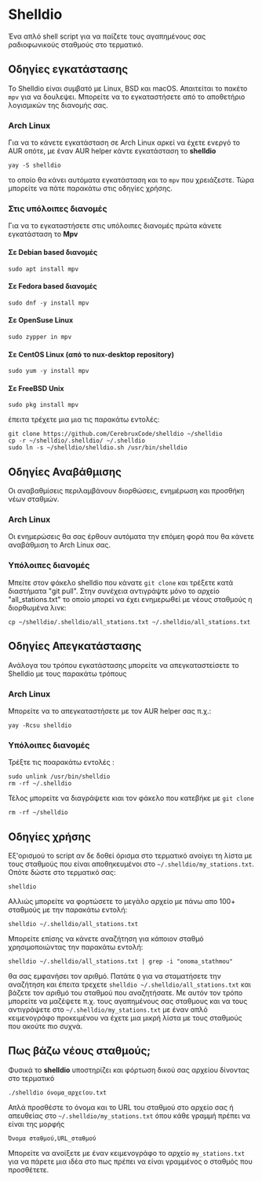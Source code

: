 # Shelldio

Ένα απλό shell script για να παίζετε τους αγαπημένους σας ραδιοφωνικούς σταθμούς στο τερματικό. 

## Οδηγίες εγκατάστασης

Το Shelldio είναι συμβατό με Linux, BSD και macOS. Απαιτείται το πακέτο ```mpv``` για να δουλεψει. Μπορείτε να το εγκαταστήσετε από το αποθετήριο λογισμικών της διανομής σας.

### Arch Linux

Για να το κάνετε εγκατάσταση σε Arch Linux αρκεί να έχετε ενεργό το AUR οπότε, με έναν AUR helper κάντε εγκατάσταση το  **shelldio** 

```yay -S shelldio```

το οποίο θα κάνει αυτόματα εγκατάσταση και το `mpv` που χρειάζεστε. Τώρα μπορείτε να πάτε παρακάτω στις οδηγίες χρήσης.

### Στις υπόλοιπες διανομές

Για να το εγκαταστήσετε στις υπόλοιπες διανομές πρώτα κάνετε εγκατάσταση το **Mpv**

#### Σε Debian based διανομές

```sudo apt install mpv```

#### Σε Fedora based διανομές

```sudo dnf -y install mpv```

#### Σε OpenSuse Linux

```sudo zypper in mpv```

#### Σε CentOS Linux (από το nux-desktop repository)

```sudo yum -y install mpv```

#### Σε FreeBSD Unix

```sudo pkg install mpv```

έπειτα τρέχετε μια μια τις παρακάτω εντολές:

```
git clone https://github.com/CerebruxCode/shelldio ~/shelldio
cp -r ~/shelldio/.shelldio/ ~/.shelldio
sudo ln -s ~/shelldio/shelldio.sh /usr/bin/shelldio
```

## Οδηγίες Αναβάθμισης

Οι αναβαθμίσεις περιλαμβάνουν διορθώσεις, ενημέρωση και προσθήκη νέων σταθμών.

### Arch Linux

Οι ενημερώσεις θα σας έρθουν αυτόματα την επόμεη φορά που θα κάνετε αναβάθμιση το Arch Linux σας.

### Υπόλοιπες διανομές

Μπείτε στον φάκελο shelldio που κάνατε `git clone` και τρέξετε κατά διαστήματα "git pull". Στην συνέχεια αντιγράψτε μόνο το αρχείο "all_stations.txt" το οποίο μπορεί να έχει ενημερωθεί με νέους σταθμούς η διορθωμένα λινκ:

```
cp ~/shelldio/.shelldio/all_stations.txt ~/.shelldio/all_stations.txt
```

## Οδηγίες Απεγκατάστασης

Ανάλογα του τρόπου εγκατάστασης μπορείτε να απεγκαταστείσετε το Shelldio με τους παρακάτω τρόπους

### Arch Linux

Μπορείτε να το απεγκαταστήσετε με τον AUR helper σας π.χ.:
```
yay -Rcsu shelldio
```
### Υπόλοιπες διανομές

Τρέξτε τις ποαρακάτω εντολές :

```
sudo unlink /usr/bin/shelldio
rm -rf ~/.shelldio
```
Τέλος μπορείτε να διαγράψετε κιαι τον φάκελο που κατεβήκε με `git clone`
```
rm -rf ~/shelldio
```
## Οδηγίες χρήσης

Εξ'ορισμού το script αν δε δοθεί όρισμα στο τερματικό ανοίγει τη λίστα με τους σταθμούς που είναι αποθηκευμένοι στο ```~/.shelldio/my_stations.txt```. 
Οπότε δώστε στο τερματικό σας:

```
shelldio
```
Αλλιώς μπορείτε να φορτώσετε το μεγάλο αρχείο με πάνω απο 100+ σταθμούς με την παρακάτω εντολή:

```shelldio ~/.shelldio/all_stations.txt```

Μπορείτε επίσης να κάνετε αναζήτηση για κάποιον σταθμό χρησιμοποιώντας την παρακάτω εντολή:

```
shelldio ~/.shelldio/all_stations.txt | grep -i "onoma_stathmou"
```
θα σας εμφανήσει τον αριθμό. Πατάτε `Q` για να σταματήσετε την αναζήτηση και έπειτα τρεχετε ```shelldio ~/.shelldio/all_stations.txt``` και βάζετε τον αριθμό του σταθμού που αναζητήσατε. Με αυτόν τον τρόπο μπορείτε να μαζέψετε π.χ. τους αγαπημένους σας σταθμους και να τους αντιγράψετε στο ```~/.shelldio/my_stations.txt``` με έναν απλό κειμενογράφο προκειμένου να έχετε μια μικρή λίστα με τους σταθμούς που ακούτε πιο συχνά.

## Πως βάζω νέους σταθμούς;

Φυσικά το **shelldio** υποστηρίζει και φόρτωση δικού σας αρχείου δίνοντας στο τερματικό 

```./shelldio όνομα_αρχείου.txt```

Απλά προσθέστε το όνομα και το URL του σταθμού στο αρχείο σας ή απευθείας στο ```~/.shelldio/my_stations.txt``` όπου κάθε γραμμή πρέπει να είναι της μορφής 

```Όνομα σταθμού,URL_σταθμού```

Μπορείτε να ανοίξετε με έναν κειμενογράφο το αρχείο `my_stations.txt` για να πάρετε μια ιδέα στο πως πρέπει να είναι γραμμένος ο σταθμός που προσθέτετε.
